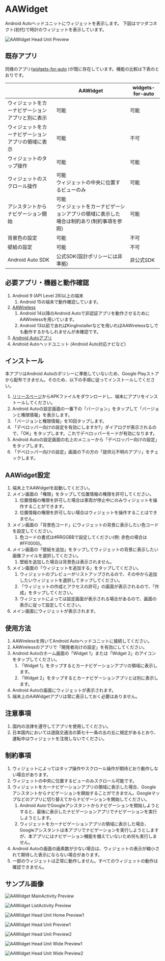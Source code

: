 # AAWidget

Android Autoヘッドユニットにウィジェットを表示します。
下図はマツダコネクト(初代)で時計のウィジェットを表示しています。

![AAWidget Head Unit Preview](./image/aawidget-head-unit-preview.jpg)

## 既存アプリ

同様のアプリ([widgets-for-auto](https://github.com/ns130291/widgets-for-auto)
)が既に存在しています。機能の比較は下表のとおりです。

|     | AAWidget | widgets-for-auto |
| --- | ---      | ---              |
| ウィジェットをカーナビゲーションアプリと別に表示 | 可能 | 可能 |
| ウィジェットをカーナビゲーションアプリの領域に表示 | 可能 | 不可 |
| ウィジェットのタップ操作 | 可能 | 可能 |
| ウィジェットのスクロール操作 | 可能<br>ウィジェットの中央に位置するビューのみ | 可能 |
| アシスタントからナビゲーション開始 | 可能<br>ウィジェットをカーナビゲーションアプリの領域に表示した場合は制約あり(制約事項を参照) | 可能 |
| 背景色の設定 | 可能 | 不可 |
| 壁紙の設定 | 可能 | 不可 |
| Android Auto SDK | 公式SDK(設計ポリシーには非準拠) | 非公式SDK |

## 必要アプリ・機器と動作確認
1. Android 9 (API Level 28)以上の端末
    1. Android 15の端末で動作確認しています。
1. [AAWireless](https://www.aawireless.io/)
    1. Android 14以降のAndroid Autoで非認証アプリを動作させるためにAAWirelessを用いています。
    1. Android 13以前であればKingInstallerなどを用いればAAWirelessなしでも動作するかもしれませんが未確認です。
1. [Android Autoアプリ](https://play.google.com/store/apps/details?id=com.google.android.projection.gearhead)
1. Android Autoヘッドユニット (Android Auto対応ナビなど)

## インストール
本アプリはAndroid Autoのポリシーに準拠していないため、Google Playストアから配布できません。そのため、以下の手順に従ってインストールしてください。
1. [リリースページ](https://gitlab.com/sckzw/aawidget/-/releases)からAPKファイルをダウンロードし、端末にアプリをインストールしてください。
1. Android Autoの設定画面の一番下の「バージョン」をタップして「バージョンと権限情報」を表示します。
1. 「バージョンと権限情報」を10回タップします。
1. 「デベロッパー向けの設定を有効にしますか?」ダイアログが表示されるので、「OK」をタップします。これでデベロッパーモードが有効になります。
1. Android Autoの設定画面の右上のメニューから「デベロッパー向けの設定」をタップします。
1. 「デベロッパー向けの設定」画面の下の方の「提供元不明のアプリ」をチェックします。

## AAWidget設定
1. 端末上でAAWidgetを起動してください。
1. メイン画面の「権限」をタップして位置情報の権限を許可してください。
    1. 位置情報の権限を許可した場合は車両が停止中にのみウィジェットを操作することができます。
    1. 位置情報の権限を許可しない場合はウィジェットを操作することはできません。
1. メイン画面の「背景色コード」にウィジェットの背景に表示したい色コードを設定してください。
    1. 色コードの書式は#RRGGBBで設定してください(例: 赤色の場合は#FF0000)。
1. メイン画面の「壁紙を追加」をタップしてウィジェットの背景に表示したい画像ファイルを選択してください。
    1. 壁紙を追加した場合は背景色は表示されません。
1. メイン画面の「ウィジェットを追加する」をタップしてください。
    1. ウィジェットのプレビューがリストアップされるので、その中から追加したいウィジェットを選択してタップしてください。
    1. 「ウィジェットの作成とアクセスの許可」の画面が表示されるので、「作成」をタップしてください。
    1. ウィジェットによっては設定画面が表示される場合があるので、画面の表示に従って設定してください。
1. メイン画面にウィジェットが表示されます。

## 使用方法
1. AAWirelessを用いてAndroid Autoヘッドユニットに接続してください。
1. AAWirelessのアプリで「開発者向けの設定」を有効にしてください。
1. Android Autoのホーム画面の「Widget 1」または「Widget 2」のアイコンをタップしてください。
    1. 「Widget 1」をタップするとカーナビゲーションアプリの領域に表示します。
    1. 「Widget 2」をタップするとカーナビゲーションアプリとは別に表示します。
1. Android Autoの画面にウィジェットが表示されます。
1. 端末上のAAWidgetアプリは常に表示しておく必要はありません。

## 注意事項
1. 国内の法律を遵守してアプリを使用してください。
1. 日本国内においては道路交通法の第七十一条の五の五に規定があるとおり、運転中はウィジェットを注視しないでください。

## 制約事項
1. ウィジェットによってはタップ操作やスクロール操作が期待どおり動作しない場合があります。
1. ウィジェットの中央に位置するビューのみスクロール可能です。
1. ウィジェットをカーナビゲーションアプリの領域に表示した場合、Googleアシスタントからナビゲーションを開始することができません。Googleマップなどのアプリに切り替えてからナビゲーションを開始してください。
    1. Android AutoでGoogleアシスタントからナビゲーションを開始しようとすると、最後に表示したナビゲーションアプリでナビゲーションを実行しようとします。
    1. ウィジェットをカーナビゲーションアプリの領域に表示した場合、Googleアシスタントは本アプリでナビゲーションを実行しようとしますが、本アプリにはナビゲーション機能を備えていないため何も実行しません。
1. Android Autoの画面の画素数が少ない場合は、ウィジェットの表示が縮小されて期待した表示にならない場合があります。
1. 一部のウィジェットは正常に動作しません。すべてのウィジェットの動作は確認できません。

## サンプル画像
![AAWidget MainActivity Preview](./image/aawidget-main-activity-preview.png)

![AAWidget ListActivity Preview](./image/aawidget-list-activity-preview.png)

![AAWidget Head Unit Home Preview1](./image/aawidget-head-unit-home-preview.png)

![AAWidget Head Unit Preview1](./image/aawidget-head-unit-preview1.png)

![AAWidget Head Unit Preview2](./image/aawidget-head-unit-preview2.png)

![AAWidget Head Unit Wide Preview1](./image/aawidget-head-unit-wide-preview1.png)

![AAWidget Head Unit Wide Preview2](./image/aawidget-head-unit-wide-preview2.png)
